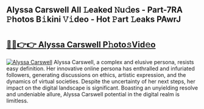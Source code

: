 ## Alyssa Carswell All 𝙻eaked 𝙽u𝚍es - Part-7RA 𝙿hotos B𝚒kini 𝚅𝚒deo - Hot 𝙿art 𝙻eaks PAwrJ

# <h2><a href="http://ld29kp.urlbe.top/?page=Alyssa+Carswell">🔗🔗👉👉 Alyssa Carswell P𝚑oto𝚜Vid𝚎o</a></h2>

[![Alyssa Carswell](https://i.imgur.com/eBuTRDB.gif)](http://ld29kp.urlbe.top/?page=Alyssa+Carswell)
Alyssa Carswell, a complex and elusive persona, resists easy definition. Her innovative online persona has enthralled and infuriated followers, generating discussions on ethics, artistic expression, and the dynamics of virtual societies. Despite the uncertainty of her next steps, her impact on the digital landscape is significant. Boasting an unyielding resolve and undeniable allure, Alyssa Carswell potential in the digital realm is limitless.
